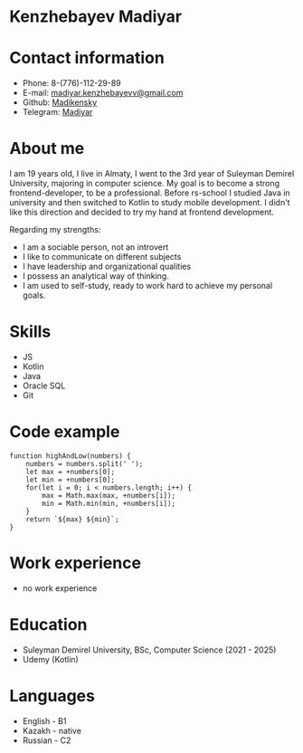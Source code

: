 # Kenzhebayev Madiyar
# Contact information
* Phone: 8-(776)-112-29-89
* E-mail: madiyar.kenzhebayevv@gmail.com
* Github: [Madikensky](https://github.com/Madikensky)
* Telegram: [Madiyar](https://t.me/madikensky)

# About me
I am 19 years old, I live in Almaty, I went to the 3rd year of Suleyman Demirel University, majoring in computer science. My goal is to become a strong frontend-developer, to be a professional. Before rs-school I studied Java in university and then switched to Kotlin to study mobile development. I didn't like this direction and decided to try my hand at frontend development.

Regarding my strengths: 
* I am a sociable person, not an introvert 
* I like to communicate on different subjects 
* I have leadership and organizational qualities 
* I possess an analytical way of thinking. 
* I am used to self-study, ready to work hard to achieve my personal goals.
  
# Skills
* JS
* Kotlin
* Java
* Oracle SQL
* Git

# Code example
```
function highAndLow(numbers) {
    numbers = numbers.split(' ');
    let max = +numbers[0];
    let min = +numbers[0];
    for(let i = 0; i < numbers.length; i++) {
        max = Math.max(max, +numbers[i]);
        min = Math.min(min, +numbers[i]);
    }
    return `${max} ${min}`;
}
```
# Work experience
* no work experience

# Education
* Suleyman Demirel University, BSc, Computer Science (2021 - 2025)
* Udemy (Kotlin)

# Languages
* English - B1
* Kazakh - native
* Russian - C2



